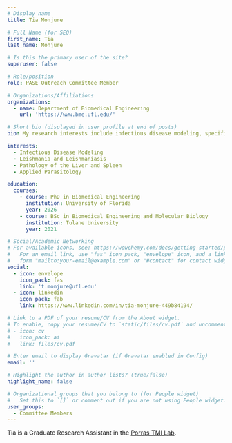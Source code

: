 ```yaml
---
# Display name
title: Tia Monjure

# Full Name (for SEO)
first_name: Tia
last_name: Monjure

# Is this the primary user of the site?
superuser: false

# Role/position
role: PASE Outreach Committee Member

# Organizations/Affiliations
organizations:
  - name: Department of Biomedical Engineering
    url: 'https://www.bme.ufl.edu/'

# Short bio (displayed in user profile at end of posts)
bio: My research interests include infectious disease modeling, specifically of the Leishmania parasite and its affects on the liver and spleen.

interests:
  - Infectious Disease Modeling
  - Leishmania and Leishmaniasis
  - Pathology of the Liver and Spleen
  - Applied Parasitology

education:
  courses:
    - course: PhD in Biomedical Engineering
      institution: University of Florida
      year: 2026
    - course: BSc in Biomedical Engineering and Molecular Biology
      institution: Tulane University
      year: 2021

# Social/Academic Networking
# For available icons, see: https://wowchemy.com/docs/getting-started/page-builder/#icons
#   For an email link, use "fas" icon pack, "envelope" icon, and a link in the
#   form "mailto:your-email@example.com" or "#contact" for contact widget.
social:
  - icon: envelope
    icon_pack: fas
    link: 't.monjure@ufl.edu'
  - icon: linkedin
    icon_pack: fab
    link: https://www.linkedin.com/in/tia-monjure-449b84194/

# Link to a PDF of your resume/CV from the About widget.
# To enable, copy your resume/CV to `static/files/cv.pdf` and uncomment the lines below.
# - icon: cv
#   icon_pack: ai
#   link: files/cv.pdf

# Enter email to display Gravatar (if Gravatar enabled in Config)
email: ''

# Highlight the author in author lists? (true/false)
highlight_name: false

# Organizational groups that you belong to (for People widget)
#   Set this to `[]` or comment out if you are not using People widget.
user_groups:
  - Committee Members
---
```


Tia is a Graduate Research Assistant in the [Porras TMI Lab](https://www.porrastmilab.org/).
